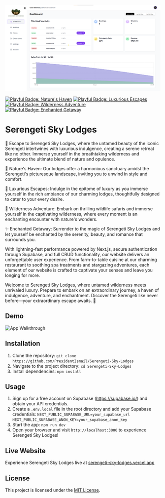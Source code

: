 <p align="center">
  <img src="public/dashboard.png" alt="Serengeti Sky Lodges" width="800">
</p>
 


[![Playful Badge: Nature's Haven](https://img.shields.io/badge/%F0%9F%8C%B3-Nature's%20Haven-green)](https://serengeti-sky-lodges.vercel.app)
[![Playful Badge: Luxurious Escapes](https://img.shields.io/badge/%F0%9F%8C%85-Luxurious%20Escapes-blue)](https://serengeti-sky-lodges.vercel.app)
[![Playful Badge: Wilderness Adventure](https://img.shields.io/badge/%F0%9F%8C%B0-Wilderness%20Adventure-orange)](https://serengeti-sky-lodges.vercel.app)
[![Playful Badge: Enchanted Getaway](https://img.shields.io/badge/%F0%9F%8D%83-Enchanted%20Getaway-yellow)](https://serengeti-sky-lodges.vercel.app)


# Serengeti Sky Lodges
🌟 Escape to Serengeti Sky Lodges, where the untamed beauty of the iconic Serengeti intertwines with luxurious indulgence, creating a serene retreat like no other. Immerse yourself in the breathtaking wilderness and experience the ultimate blend of nature and opulence.

🌳 Nature's Haven: Our lodges offer a harmonious sanctuary amidst the Serengeti's picturesque landscape, inviting you to unwind in style and comfort.

🏰 Luxurious Escapes: Indulge in the epitome of luxury as you immerse yourself in the rich ambiance of our charming lodges, thoughtfully designed to cater to your every desire.

🐾 Wilderness Adventure: Embark on thrilling wildlife safaris and immerse yourself in the captivating wilderness, where every moment is an enchanting encounter with nature's wonders.

✨ Enchanted Getaway: Surrender to the magic of Serengeti Sky Lodges and let yourself be enchanted by the serenity, beauty, and romance that surrounds you.

With lightning-fast performance powered by Next.js, secure authentication through Supabase, and full CRUD functionality, our website delivers an unforgettable user experience. From farm-to-table cuisine at our charming restaurant to soothing spa treatments and stargazing adventures, each element of our website is crafted to captivate your senses and leave you longing for more.

Welcome to Serengeti Sky Lodges, where untamed wilderness meets unrivaled luxury. Prepare to embark on an extraordinary journey, a haven of indulgence, adventure, and enchantment. Discover the Serengeti like never before—your extraordinary escape awaits. 🌄
## Demo

![App Walkthrough](public/app-walkthrough.gif)

## Installation

1. Clone the repository: `git clone https://github.com/PresidentIsmail/Serengeti-Sky-Lodges`
2. Navigate to the project directory: `cd Serengeti-Sky-Lodges`
3. Install dependencies: `npm install`


## Usage

1. Sign up for a free account on Supabase (https://supabase.io/) and obtain your API credentials.
2. Create a `.env.local` file in the root directory and add your Supabase credentials:
`NEXT_PUBLIC_SUPABASE_URL=your_supabase_url
NEXT_PUBLIC_SUPABASE_ANON_KEY=your_supabase_anon_key
`
3. Start the app: `npm run dev`
4. Open your browser and visit `http://localhost:3000` to experience Serengeti Sky Lodges!

## Live Website

Experience Serengeti Sky Lodges live at [serengeti-sky-lodges.vercel.app](https://serengeti-sky-lodges.vercel.app)

## License

This project is licensed under the [MIT License](LICENSE).
